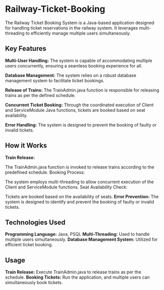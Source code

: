 # Railway-Ticket-Booking
The Railway Ticket Booking System is a Java-based application designed for handling ticket reservations in the railway system. It leverages multi-threading to efficiently manage multiple users simultaneously.

## Key Features
**Multi-User Handling:** The system is capable of accommodating multiple users concurrently, ensuring a seamless booking experience for all.

**Database Management:** The system relies on a robust database management system to facilitate ticket bookings.

**Release of Trains:** The TrainAdmin.java function is responsible for releasing trains as per the defined schedule.

**Concurrent Ticket Booking:** Through the coordinated execution of Client and ServiceModule Java functions, tickets are booked based on seat availability.

**Error Handling:** The system is designed to prevent the booking of faulty or invalid tickets.

## How it Works
**Train Release:**

The TrainAdmin.java function is invoked to release trains according to the predefined schedule.
Booking Process:

The system employs multi-threading to allow concurrent execution of the Client and ServiceModule functions.
Seat Availability Check:

Tickets are booked based on the availability of seats.
**Error Prevention:**
The system is designed to identify and prevent the booking of faulty or invalid tickets.

## Technologies Used
**Programming Language:** Java, PSQL
**Multi-Threading:** Used to handle multiple users simultaneously.
**Database Management System:** Utilized for efficient ticket booking.

## Usage
**Train Release:**
Execute TrainAdmin.java to release trains as per the schedule.
**Booking Tickets:**
Run the application, and multiple users can simultaneously book tickets.
